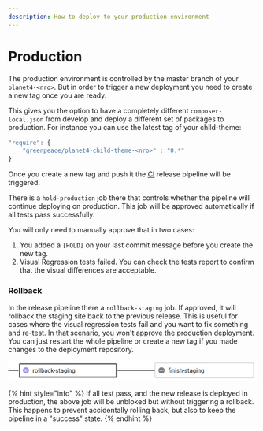 ```yaml
---
description: How to deploy to your production environment
---
```


# Production

The production environment is controlled by the master branch of your `planet4-<nro>`. But in order to trigger a new deployment you need to create a new tag once you are ready.

This gives you the option to have a completely different `composer-local.json` from develop and deploy a different set of packages to production. For instance you can use the latest tag of your child-theme:

```javascript
"require": {
    "greenpeace/planet4-child-theme-<nro>" : "0.*"
}
```

Once you create a new tag and push it the [CI](https://app.circleci.com/projects/project-dashboard/github/greenpeace) release pipeline will be triggered.

There is a `hold-production` job there that controls whether the pipeline will continue deploying on production. This job will be approved automatically if all tests pass successfully.

You will only need to manually approve that in two cases:

1. You added a `[HOLD]` on your last commit message before you create the new tag.
2. Visual Regression tests failed. You can check the tests report to confirm that the visual differences are acceptable.

### Rollback

In the release pipeline there a `rollback-staging` job. If approved, it will rollback the staging site back to the previous release. This is useful for cases where the visual regression tests fail and you want to fix something and re-test. In that scenario, you won't approve the production deployment. You can just restart the whole pipeline or create a new tag if you made changes to the deployment repository.

![Rollback Staging](../../.gitbook/assets/rollback-staging%20%281%29.png)

{% hint style="info" %}
If all test pass, and the new release is deployed in production, the above job will be unbloked but without triggering a rollback. This happens to prevent accidentally rolling back, but also to keep the pipeline in a "success" state.
{% endhint %}



